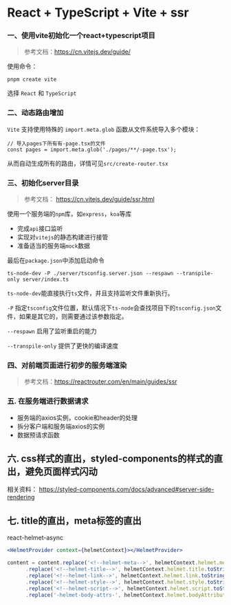# React + TypeScript + Vite + ssr

### 一、使用vite初始化一个react+typescript项目
> 参考文档：https://cn.vitejs.dev/guide/

使用命令：
```
pnpm create vite
```
选择 `React` 和 `TypeScript`

### 二、动态路由增加

`Vite` 支持使用特殊的 `import.meta.glob` 函数从文件系统导入多个模块：
```
// 导入pages下所有有-page.tsx的文件
const pages = import.meta.glob('./pages/**/-page.tsx');
```
从而自动生成所有的路由，详情可见`src/create-router.tsx`

### 三、初始化server目录
> 参考文档： https://cn.vitejs.dev/guide/ssr.html

使用一个服务端的`npm`库，如`express`，`koa`等库 
* 完成`api`接口监听
* 实现对`vitejs`的静态构建进行接管
* 准备适当的服务端`mock`数据

最后在`package.json`中添加启动命令
```
ts-node-dev -P ./server/tsconfig.server.json --respawn --transpile-only server/index.ts
```
`ts-node-dev`能直接执行`ts`文件，并且支持监听文件重新执行。

`-P` 指定`tsconfig`文件位置，默认情况下`ts-node`会查找项目下的`tsconfig.json`文件，如果是其它的，则需要通过该参数指定。

`--respawn` 启用了监听重启的能力

`--transpile-only` 提供了更快的编译速度

### 四、对前端页面进行初步的服务端渲染
> 参考文档：https://reactrouter.com/en/main/guides/ssr

### 五. 在服务端进行数据请求
* 服务端的axios实例，cookie和header的处理
* 拆分客户端和服务端axios的实例
* 数据预请求函数

## 六. css样式的直出，styled-components的样式的直出，避免页面样式闪动

相关资料：
https://styled-components.com/docs/advanced#server-side-rendering

## 七. title的直出，meta标签的直出

react-helmet-async

```jsx
<HelmetProvider context={helmetContext}></HelmetProvider>
```

```js
content = content.replace('<!--helmet-meta-->', helmetContext.helmet.meta.toString())
      .replace('<!--helmet-title-->', helmetContext.helmet.title.toString())
      .replace('<!--helmet-link-->', helmetContext.helmet.link.toString())
      .replace('<!--helmet-style-->', helmetContext.helmet.style.toString())
      .replace('<!--helmet-script-->', helmetContext.helmet.script.toString())
      .replace('-helmet-body-attrs-', helmetContext.helmet.bodyAttributes.toString());
```
